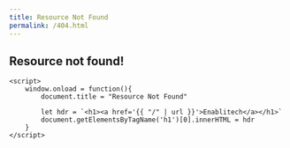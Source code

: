 ```yaml
---
title: Resource Not Found
permalink: /404.html
---
```


<html lang="en">
  <head>
    <meta charset="utf-8">
    <meta name="viewport" content="width=device-width, initial-scale=1.0">    
  </head>
  <body>
    <h2>Resource not found!</h2>

    <script>
        window.onload = function(){
            document.title = "Resource Not Found"
            
            let hdr = `<h1><a href='{{ "/" | url }}'>Enablitech</a></h1>`
            document.getElementsByTagName('h1')[0].innerHTML = hdr
        }        
    </script>
  </body>
</html>
